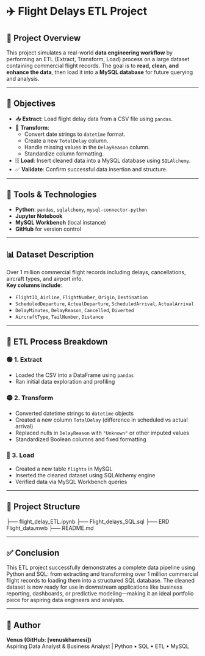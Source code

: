 # ✈️ Flight Delays ETL Project

## 📌 Project Overview  
This project simulates a real-world **data engineering workflow** by performing an ETL (Extract, Transform, Load) process on a large dataset containing commercial flight records. The goal is to **read, clean, and enhance the data**, then load it into a **MySQL database** for future querying and analysis.

---

## 🎯 Objectives  
- 📥 **Extract**: Load flight delay data from a CSV file using `pandas`.  
- 🔧 **Transform**:  
  - Convert date strings to `datetime` format.  
  - Create a new `TotalDelay` column.  
  - Handle missing values in the `DelayReason` column.  
  - Standardize column formatting.  
- 🗄️ **Load**: Insert cleaned data into a MySQL database using `SQLAlchemy`.  
- ✅ **Validate**: Confirm successful data insertion and structure.

---

## 🧰 Tools & Technologies  
- **Python**: `pandas`, `sqlalchemy`, `mysql-connector-python`  
- **Jupyter Notebook**  
- **MySQL Workbench** (local instance)  
- **GitHub** for version control

---

## 📊 Dataset Description  
Over 1 million commercial flight records including delays, cancellations, aircraft types, and airport info.  
**Key columns include**:
- `FlightID`, `Airline`, `FlightNumber`, `Origin`, `Destination`  
- `ScheduledDeparture`, `ActualDeparture`, `ScheduledArrival`, `ActualArrival`  
- `DelayMinutes`, `DelayReason`, `Cancelled`, `Diverted`  
- `AircraftType`, `TailNumber`, `Distance`

---

## 🔄 ETL Process Breakdown  

### 🟢 1. Extract  
- Loaded the CSV into a DataFrame using `pandas`  
- Ran initial data exploration and profiling  

### 🟡 2. Transform  
- Converted datetime strings to `datetime` objects  
- Created a new column `TotalDelay` (difference in scheduled vs actual arrival)  
- Replaced nulls in `DelayReason` with `"Unknown"` or other imputed values  
- Standardized Boolean columns and fixed formatting  

### 🔵 3. Load  
- Created a new table `flights` in MySQL  
- Inserted the cleaned dataset using SQLAlchemy engine  
- Verified data via MySQL Workbench queries  

---

## 📂 Project Structure
├── flight_delay_ETL.ipynb
├── Flight_delays_SQL.sql
├── ERD Flight_data.mwb
├── README.md

---

## ✅ Conclusion  
This ETL project successfully demonstrates a complete data pipeline using Python and SQL: from extracting and transforming over 1 million commercial flight records to loading them into a structured SQL database. The cleaned dataset is now ready for use in downstream applications like business reporting, dashboards, or predictive modeling—making it an ideal portfolio piece for aspiring data engineers and analysts.

---

## 💼 Author  
**Venus (GitHub: [venuskhamesi])**  
Aspiring Data Analyst & Business Analyst | Python • SQL • ETL • MySQL  

